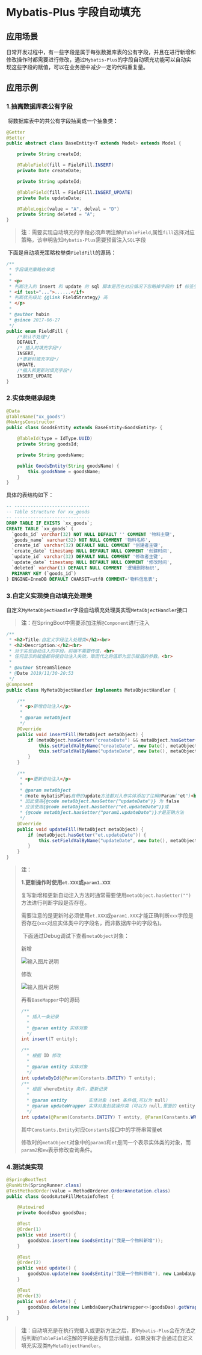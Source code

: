 # Mybatis-Plus 字段自动填充

## 应用场景

​	日常开发过程中，有一些字段是属于每张数据库表的公有字段，并且在进行新增和修改操作时都需要进行修改，通过`Mybatis-Plus`的字段自动填充功能可以自动实现这些字段的赋值，可以在业务层中减少一定的代码重复量。



## 应用示例

### 1.抽离数据库表公有字段

​	将数据库表中的共公有字段抽离成一个抽象类：

```java
@Getter
@Setter
public abstract class BaseEntity<T extends Model> extends Model {

    private String createId;

    @TableField(fill = FieldFill.INSERT)
    private Date createDate;

    private String updateId;

    @TableField(fill = FieldFill.INSERT_UPDATE)
    private Date updateDate;

    @TableLogic(value = "A", delval = "D")
    private String deleted = "A";
}
```

> **注**：需要实现自动填充的字段必须声明注解`@TableField`,属性`fill`选择对应策略，该申明告知`Mybatis-Plus`需要预留注入`SQL`字段

​	下面是自动填充策略枚举类`FieldFill`的源码：

```java
/**
 * 字段填充策略枚举类
 *
 * <p>
 * 判断注入的 insert 和 update 的 sql 脚本是否在对应情况下忽略掉字段的 if 标签生成
 * <if test="...">......</if>
 * 判断优先级比 {@link FieldStrategy} 高
 * </p>
 *
 * @author hubin
 * @since 2017-06-27
 */
public enum FieldFill {
    /*默认不处理*/
    DEFAULT,
    /* 插入时填充字段*/
    INSERT,
    /*更新时填充字段*/
    UPDATE,
    /*插入和更新时填充字段*/
    INSERT_UPDATE
}
```



### 2.实体类继承超类

```java
@Data
@TableName("xx_goods")
@NoArgsConstructor
public class GoodsEntity extends BaseEntity<GoodsEntity> {

    @TableId(type = IdType.UUID)
    private String goodsId;

    private String goodsName;

    public GoodsEntity(String goodsName) {
        this.goodsName = goodsName;
    }
}
```

具体的表结构如下：

```sql
-- ----------------------------
-- Table structure for xx_goods
-- ----------------------------
DROP TABLE IF EXISTS `xx_goods`;
CREATE TABLE `xx_goods` (
  `goods_id` varchar(32) NOT NULL DEFAULT '' COMMENT '物料主键',
  `goods_name` varchar(32) NOT NULL COMMENT '物料名称',
  `create_id` varchar(32) DEFAULT NULL COMMENT '创建者主键',
  `create_date` timestamp NULL DEFAULT NULL COMMENT '创建时间',
  `update_id` varchar(32) DEFAULT NULL COMMENT '修改者主键',
  `update_date` timestamp NULL DEFAULT NULL COMMENT '修改时间',
  `deleted` varchar(1) DEFAULT NULL COMMENT '逻辑删除标识',
  PRIMARY KEY (`goods_id`)
) ENGINE=InnoDB DEFAULT CHARSET=utf8 COMMENT='物料信息表';
```



### 3.自定义实现类自动填充处理类

​	自定义`MyMetaObjectHandler`字段自动填充处理类实现`MetaObjectHandler`接口

> **注**：在SpringBoot中需要添加注解`@Component`进行注入

```java
/**
 * <h2>Title:自定义字段注入处理类</h2><br>
 * <h2>Description:</h2><br>
 * 对于实现自动注入的字段，前端不需要传值，<br>
 * 任何显示的赋值都将使自动注入失效，取而代之的值即为显示赋值的参数。<br>
 *
 * @author StreamSlience
 * @Date 2019/11/30-20:53
 */
@Component
public class MyMetaObjectHandler implements MetaObjectHandler {

    /**
     * <p>新增自动注入</p>
     *
     * @param metaObject
     */
    @Override
    public void insertFill(MetaObject metaObject) {
        if (metaObject.hasGetter("createDate") && metaObject.hasGetter("updateDate")) {
            this.setFieldValByName("createDate", new Date(), metaObject);
            this.setFieldValByName("updateDate", new Date(), metaObject);
        }
    }

    /**
     * <p>更新自动注入</p>
     *
     * @param metaObject
     * @note mybatisPlus自带的update方法都对入参实体添加了注解@Param("et")<br>
     * 因此使用{@code metaObject.hasGetter("updateDate")} 为 false
     * 应该使用{@code metaObject.hasGetter("et.updateDate")}或
     * {@code metaObject.hasGetter("param1.updateDate")}才是正确方法
     */
    @Override
    public void updateFill(MetaObject metaObject) {
        if (metaObject.hasGetter("et.updateDate")) {
            this.setFieldValByName("updateDate", new Date(), metaObject);
        }
    }
}
```

> **注**：
>
> **1.更新操作时使用`et.XXX`或`param1.XXX`**
>
> ​	复写新增和更新自动注入方法时通常需要使用`metaObject.hasGetter("")`方法进行判断字段是否存在。
>
> 需要注意的是更新时必须使用`et.XXX`或`param1.XXX`才能正确判断`xxx`字段是否存在(`xxx`对应实体类中的字段名，而非数据库中的字段名)。
>
> ​	下面通过Debug调试下查看`metaObject`对象：
>
> 新增
>
> ![输入图片说明](https://images.gitee.com/uploads/images/2019/1201/193342_4a9a888d_4852186.png "001_新增自动填充.png")
>
> 修改
>
> ![输入图片说明](https://images.gitee.com/uploads/images/2019/1201/193353_c2298682_4852186.png "002_修改自动填充.png")
>
> 再看`BaseMapper`中的源码
>
> ```java
> /**
>   * 插入一条记录
>   *
>   * @param entity 实体对象
>   */
> int insert(T entity);
> 
> /**
>   * 根据 ID 修改
>   *
>   * @param entity 实体对象
>   */
> int updateById(@Param(Constants.ENTITY) T entity);
> /**
>   * 根据 whereEntity 条件，更新记录
>   *
>   * @param entity        实体对象 (set 条件值,可以为 null)
>   * @param updateWrapper 实体对象封装操作类（可以为 null,里面的 entity 用于生成 where 语句）
>   */
> int update(@Param(Constants.ENTITY) T entity, @Param(Constants.WRAPPER) Wrapper<T> updateWrapper);
> ```
>
> 其中`Constants.Entity`对应`Constants`接口中的字符串常量**et**
>
> 修改时的`metaObject`对象中的`param1`和`et`是同一个表示实体类的对象，而`param2`和`ew`表示修改查询条件。
>
> 



### 4.测试类实现

```java
@SpringBootTest
@RunWith(SpringRunner.class)
@TestMethodOrder(value = MethodOrderer.OrderAnnotation.class)
public class GoodsAutoFillMetainfoTest {

    @Autowired
    private GoodsDao goodsDao;

    @Test
    @Order(1)
    public void insert() {
        goodsDao.insert(new GoodsEntity("我是一个物料新增"));
    }

    @Test
    @Order(2)
    public void update() {
        goodsDao.update(new GoodsEntity("我是一个物料修改"), new LambdaUpdateChainWrapper<>(goodsDao).eq(GoodsEntity::getGoodsName, "我是一个物料新增").getWrapper());
    }

    @Test
    @Order(3)
    public void delete() {
        goodsDao.delete(new LambdaQueryChainWrapper<>(goodsDao).getWrapper());
    }
}
```
>**注**：自动填充是在执行完插入或更新方法之后，即`Mybatis-Plus`会在方法之后判断`@TableField`注解的字段是否有显示赋值，如果没有才会通过自定义填充实现类`MyMetaObjectHandler`。 



